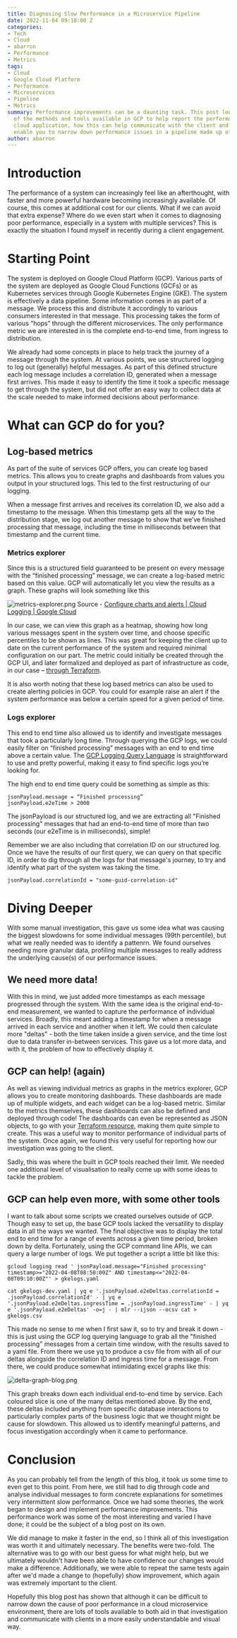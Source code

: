 ```yaml
---
title: Diagnosing Slow Performance in a Microservice Pipeline
date: 2022-11-04 09:18:00 Z
categories:
- Tech
- Cloud
- abarron
- Performance
- Metrics
tags:
- Cloud
- Google Cloud Platform
- Performance
- Microservices
- Pipeline
- Metrics
summary: Performance improvements can be a daunting task. This post looks at some
  of the methods and tools available in GCP to help report the performance of your
  cloud application, how this can help communicate with the client and how it can
  enable you to narrow down performance issues in a pipeline made up of multiple services.
author: abarron
---
```


# Introduction

The performance of a system can increasingly feel like an afterthought, with faster and more powerful hardware becoming increasingly available. Of course, this comes at additional cost for our clients. What if we can avoid that extra expense? Where do we even start when it comes to diagnosing poor performance, especially in a system with multiple services? This is exactly the situation I found myself in recently during a client engagement.

# Starting Point

The system is deployed on Google Cloud Platform (GCP). Various parts of the system are deployed as Google Cloud Functions (GCFs) or as Kubernetes services through Google Kubernetes Engine (GKE). The system is effectively a data pipeline. Some information comes in as part of a message. We process this and distribute it accordingly to various consumers interested in that message. This processing takes the form of various “hops” through the different microservices. The only performance metric we are interested in is the complete end-to-end time, from ingress to distribution.

We already had some concepts in place to help track the journey of a message through the system. At various points, we use structured logging to log out (generally) helpful messages. As part of this defined structure each log message includes a correlation ID, generated when a message first arrives. This made it easy to identify the time it took a specific message to get through the system, but did not offer an easy way to collect data at the scale needed to make informed decisions about performance.

# What can GCP do for you?

## Log-based metrics

As part of the suite of services GCP offers, you can create log based metrics. This allows you to create graphs and dashboards from values you output in your structured logs. This led to the first restructuring of our logging.

When a message first arrives and receives its correlation ID, we also add a timestamp to the message. When this timestamp gets all the way to the distribution stage, we log out another message to show that we’ve finished processing that message, including the time in milliseconds between that timestamp and the current time.

### Metrics explorer

Since this is a structured field guaranteed to be present on every message with the “finished processing” message, we can create a log-based metric based on this value. GCP will automatically let you view the results as a graph. These graphs will look something like this

![metrics-explorer.png](/uploads/metrics-explorer.png)
Source - [Configure charts and alerts  |  Cloud Logging  |  Google Cloud](https://cloud.google.com/logging/docs/logs-based-metrics/charts-and-alerts)

In our case, we can view this graph as a heatmap, showing how long various messages spent in the system over time, and choose specific percentiles to be shown as lines. This was great for keeping the client up to date on the current performance of the system and required minimal configuration on our part. The metric could initially be created through the GCP UI, and later formalized and deployed as part of infrastructure as code, in our case – [through Terraform](https://registry.terraform.io/providers/hashicorp/google/latest/docs/resources/logging_metric).

It is also worth noting that these log based metrics can also be used to create alerting policies in GCP. You could for example raise an alert if the system performance was below a certain speed for a given period of time.

### Logs explorer

This end to end time also allowed us to identify and investigate messages that took a particularly long time. Through querying the GCP logs, we could easily filter on “finished processing” messages with an end to end time above a certain value. The [GCP Logging Query Language](https://cloud.google.com/logging/docs/view/logging-query-language) is straightforward to use and pretty powerful, making it easy to find specific logs you’re looking for.

The high end to end time query could be something as simple as this:

    jsonPayload.message = “Finished processing”
    jsonPayload.e2eTime > 2000

The jsonPayload is our structured log, and we are extracting all "Finished processing" messages that had an end-to-end time of more than two seconds (our e2eTime is in milliseconds), simple!

Remember we are also including that correlation ID on our structured log. Once we have the results of our first query, we can query on that specific ID, in order to dig through all the logs for that message's journey, to try and identify what part of the system was taking the time.

    jsonPayload.correlationId = "some-guid-correlation-id"

# Diving Deeper

With some manual investigation, this gave us some idea what was causing the biggest slowdowns for some individual messages (99th percentile), but what we really needed was to identify a pattenrn. We found ourselves needing more granular data, profiling multiple messages to really address the underlying cause(s) of our performance issues.

## We need more data!

With this in mind, we just added more timestamps as each message progressed through the system. With the same idea is the original end-to-end measurement, we wanted to capture the performance of individual services. Broadly, this meant adding a timestamp for when a message arrived in each service and another when it left. We could then calculate more "deltas" - both the time taken inside a given service, and the time lost due to data transfer in-between services. This gave us a lot more data, and with it, the problem of how to effectively display it.

## GCP can help! (again)

As well as viewing individual metrics as graphs in the metrics explorer, GCP allows you to create monitoring dashboards. These dashboards are made up of multiple widgets, and each widget can be a log-based metric. Similar to the metrics themselves, these dashboards can also be defined and deployed through code! The dashboards can even be represented as JSON objects, to go with your [Terraform resource](https://registry.terraform.io/providers/hashicorp/google/latest/docs/resources/monitoring_dashboard), making them quite simple to create. This was a useful way to monitor performance of individual parts of the system. Once again, we found this very useful for reporting how our investigation was going to the client.

Sadly, this was where the built in GCP tools reached their limit. We needed one additional level of visualisation to really come up with some ideas to tackle the problem.

## GCP can help even more, with some other tools

I want to talk about some scripts we created ourselves outside of GCP. Though easy to set up, the base GCP tools lacked the versatility to display data in all the ways we wanted. The final objective was to display the total end to end time for a range of events across a given time period, broken down by delta. Fortunately, using the GCP command line APIs, we can query a large number of logs. We put together a script a little bit like this:

    gcloud logging read ' jsonPayload.message="Finished processing" timestamp>="2022-04-08T08:50:00Z" AND timestamp<="2022-04-08T09:10:00Z"' > gkelogs.yaml
    
    cat gkelogs-dev.yaml | yq e '.jsonPayload.e2eDeltas.correlationId = .jsonPayload.correlationId' - | yq e '.jsonPayload.e2eDeltas.ingressTime = .jsonPayload.ingressTime' - | yq e '.jsonPayload.e2eDeltas' -o=j - | mlr --ijson --ocsv cat > gkelogs.csv

This made no sense to me when I first saw it, so to try and break it down - this is just using the GCP log querying language to grab all the "finished processing" messages from a certain time window, with the results saved to a yaml file. From there we use yq to produce a csv file from with all of our deltas alongside the correlation ID and ingress time for a message. From there, we could produce somewhat intimidating excel graphs like this:

![delta-graph-blog.png](/uploads/delta-graph-blog.png)

This graph breaks down each individual end-to-end time by service. Each coloured slice is one of the many deltas mentioned above. By the end, these deltas included anything from specific database interactions to particularly complex parts of the business logic that we thought might be cause for slowdown. This allowed us to identify meaningful patterns, and focus investigation accordingly when it came to performance.

# Conclusion

As you can probably tell from the length of this blog, it took us some time to even get to this point. From here, we still had to dig through code and analyse individual messages to form concrete explanations for sometimes very intermittent slow performance. Once we had some theories, the work began to design and implement performance improvements. This performance work was some of the most interesting and varied I have done; it could be the subject of a blog post on its own.

We did manage to make it faster in the end, so I think all of this investigation was worth it and ultimately necessary. The benefits were two-fold. The alternative was to go with our best guess for what might help, but we ultimately wouldn't have been able to have confidence our changes would make a difference. Additionally, we were able to repeat the same tests again after we'd made a change to (hopefully) show improvement, which again was extremely important to the client.

Hopefully this blog post has shown that although it can be difficult to narrow down the cause of poor performance in a cloud microservice environment, there are lots of tools available to both aid in that investigation and communicate with clients in a more easily understandable and visual way.